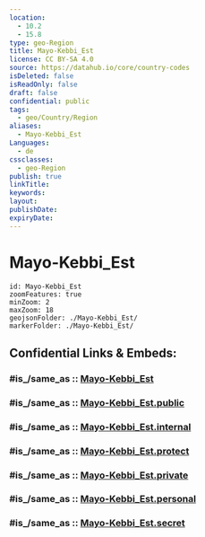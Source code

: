 ```yaml
---
location:
  - 10.2
  - 15.8
type: geo-Region
title: Mayo-Kebbi_Est
license: CC BY-SA 4.0
source: https://datahub.io/core/country-codes
isDeleted: false
isReadOnly: false
draft: false
confidential: public
tags:
  - geo/Country/Region
aliases:
  - Mayo-Kebbi_Est
Languages:
  - de
cssclasses:
  - geo-Region
publish: true
linkTitle:
keywords:
layout:
publishDate:
expiryDate:
---
```


# Mayo-Kebbi_Est

```leaflet
id: Mayo-Kebbi_Est
zoomFeatures: true 
minZoom: 2 
maxZoom: 18
geojsonFolder: ./Mayo-Kebbi_Est/
markerFolder: ./Mayo-Kebbi_Est/
```


## Confidential Links & Embeds: 

### #is_/same_as :: [Mayo-Kebbi_Est](/_Standards/Earth/Continent/Africa/Africa~Central/Chad/Regions~Chad/Mayo-Kebbi_Est.md) 

### #is_/same_as :: [Mayo-Kebbi_Est.public](/_public/Earth/Continent/Africa/Africa~Central/Chad/Regions~Chad/Mayo-Kebbi_Est.public.md) 

### #is_/same_as :: [Mayo-Kebbi_Est.internal](/_internal/Earth/Continent/Africa/Africa~Central/Chad/Regions~Chad/Mayo-Kebbi_Est.internal.md) 

### #is_/same_as :: [Mayo-Kebbi_Est.protect](/_protect/Earth/Continent/Africa/Africa~Central/Chad/Regions~Chad/Mayo-Kebbi_Est.protect.md) 

### #is_/same_as :: [Mayo-Kebbi_Est.private](/_private/Earth/Continent/Africa/Africa~Central/Chad/Regions~Chad/Mayo-Kebbi_Est.private.md) 

### #is_/same_as :: [Mayo-Kebbi_Est.personal](/_personal/Earth/Continent/Africa/Africa~Central/Chad/Regions~Chad/Mayo-Kebbi_Est.personal.md) 

### #is_/same_as :: [Mayo-Kebbi_Est.secret](/_secret/Earth/Continent/Africa/Africa~Central/Chad/Regions~Chad/Mayo-Kebbi_Est.secret.md)

